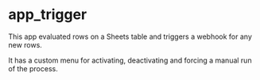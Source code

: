 # app_trigger

This app evaluated rows on a Sheets table and triggers a webhook for any new rows. 

It has a custom menu for activating, deactivating and forcing a manual run of the process.